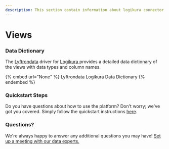 ```yaml
---
description: This section contain information about logikura connector views information
---
```


# Views

### Data Dictionary

The [Lyftrondata](https://www.lyftrondata.com/) driver for [Logikura](None/)[ ](https://www.lyftrondata.com/integration/logikura/)provides a detailed data dictionary of the views with data types and column names.

{% embed url="None" %}
Lyftrondata Logikura Data Dictionary
{% endembed %}

### Quickstart Steps

Do you have questions about how to use the platform? Don't worry; we've got you covered. Simply follow the quickstart instructions [here](../README.md).

### Questions? <a href="#questions" id="questions"></a>

We're always happy to answer any additional questions you may have! [Set up a meeting with our data experts.](https://www.lyftrondata.com/book-a-meeting/)


